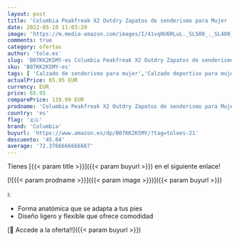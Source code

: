 ```yaml
---
layout: post
title: 'Columbia Peakfreak X2 Outdry Zapatos de senderismo para Mujer  Gris  Monument  Wild Iris   38 EU'
date: 2022-05-10 11:03:29
image: 'https://m.media-amazon.com/images/I/41vqHU6RLuL._SL500_._SL400_.jpg'
comments: true
category: ofertas
author: 'tole.es'
slug: 'B07KK2K5MY-es Columbia Peakfreak X2 Outdry Zapatos de senderismo para...'
sku: 'B07KK2K5MY-es'
tags: [ 'Calzado de senderismo para mujer','Calzado deportivo para mujer','Zapatillas de senderismo para mujer','Zapatillas y calzado deportivo para mujer','Zapatos','Zapatos para mujer','Zapatos y complementos','columbia','zapatos','🇪🇸', ]
actualPrice: 65.95 EUR
currency: EUR
price: 65.95
comparePrice: 119.99 EUR
prodname: 'Columbia Peakfreak X2 Outdry Zapatos de senderismo para Mujer  Gris  Monument  Wild Iris   38 EU'
country: 'es'
flag: '🇪🇸'
brand: 'Columbia'
buyurl: 'https://www.amazon.es/dp/B07KK2K5MY/?tag=tolees-21'
descuento: '45.04'
average: '72.3766666666667'
---
```


Tienes [{{< param title >}}]({{< param buyurl >}}) en el siguiente enlace!

[![{{< param prodname >}}]({{< param image >}})]({{< param buyurl >}})

ℹ️:

- Forma anatómica que se adapta a tus pies
- Diseño ligero y flexible que ofrece comodidad

[🛒 Accede a la oferta!!]({{< param buyurl >}})
